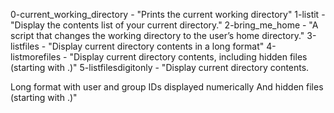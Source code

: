 0-current_working_directory - "Prints the current working directory"
1-listit - "Display the contents list of your current directory."
2-bring_me_home - "A script that changes the working directory to the user’s home directory."
3-listfiles - "Display current directory contents in a long format"
4-listmorefiles - "Display current directory contents, including hidden files (starting with .)"
5-listfilesdigitonly - "Display current directory contents.

Long format
with user and group IDs displayed numerically
And hidden files (starting with .)"
